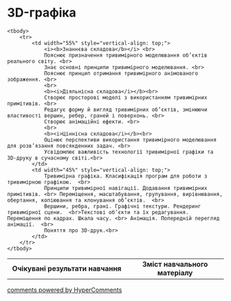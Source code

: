 <div id="hypercomments_widget" class="js-hypercomments-widget invisible"></div>

# 3D-графіка

<table>
	<tr>
		<td width="55%" align="center">
			<b>Очікувані результати навчання</b>
		</td>
		<td width="45%" align="center">
			<b>Зміст навчального матеріалу</b>
		</td>
	</tr>

	<tbody>
		<tr>
			<td width="55%" style="vertical-align: top;">
				<i><b>Знаннєва складова</b></i> <br>
				Пояснює призначення тривимірного моделювання об’єктів реального світу. <br>
				Знає основні принципи тривимірного моделювання. <br>
				Пояснює принцип отримання тривимірного анімованого зображення. <br>
				<br>
				<b><i>Діяльнісна складова</i></b><br>
				Створює просторові моделі з використанням тривимірних примітивів. <br>
				Редагує форму й вигляд тривимірних об’єктів, змінюючи властивості вершин, ребер, граней і поверхонь. <br>
				Створює анімаційні ефекти. <br>
				<br>
				<b><i>Ціннісна складова</i></b><br>
				Оцінює перспективи використання тривимірного моделювання для розв’язання повсякденних задач. <br>
				Усвідомлює важливість технології тривимірної графіки та 3D-друку в сучасному світі.<br>
			</td>
			<td width="45%" style="vertical-align: top;">
				Тривимірна графіка. Класифікація програм для роботи з тривимірною графікою.  <br>
				Принципи тривимірної навігації. Додавання тривимірних примітивів. <br> Переміщення, масштабування, групування, вирівнювання, обертання, копіювання та клонування об’єктів.  <br>
				Вершини, ребра, грані. Графічні текстури. Рендеринг тривимірної сцени.  <br>Текстові об’єкти та їх редагування. Переміщення по кадрах. Шкала часу. <br> Анімація. Попередній перегляд анімації.  <br>
				Поняття про 3D-друк.<br>
			</td>
		</tr>
	</tbody>
</table>

<div class="js-hypercomments-container">
<a href="http://hypercomments.com" class="hc-link" title="comments widget">comments powered by HyperComments</a>
</div>